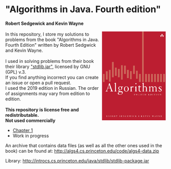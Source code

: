 # "Algorithms in Java. Fourth edition"
**Robert Sedgewick and Kevin Wayne**<br><br>
<a href="url"><img src="cover/cover_book.png" align="right" height="280" width="200" ></a>
In this repository, I store my solutions to problems from the book "Algorithms in Java. Fourth Edition" written by Robert Sedgwick and Kevin Wayne. <br><br>
I used in solving problems from their book their library <a href = "http://introcs.cs.princeton.edu/java/stdlib/stdlib-package.jar">"stdlib.jar"</a>, licensed by GNU (GPL) v.3.<br>
If you find anything incorrect you can create an issue or open a pull request.<br>
I used the 2019 edition in Russian. The order of assignments may vary from edition to edition.<br><br>
**This repository is license free and redistributable.**<br>**Not used commercially**

- <a href = "https://github.com/xairaven/SedgewickAlg/tree/main/src/Chapter1">Chapter 1</a>
- Work in progress

An archive that contains data files (as well as all the other ones used in the book) can be found at:
http://algs4.cs.princeton.edu/code/algs4-data.zip

Library: http://introcs.cs.princeton.edu/java/stdlib/stdlib-package.jar
